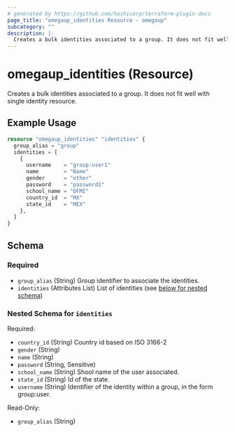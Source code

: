 ```yaml
---
# generated by https://github.com/hashicorp/terraform-plugin-docs
page_title: "omegaup_identities Resource - omegaup"
subcategory: ""
description: |-
  Creates a bulk identities associated to a group. It does not fit well with single identity resource.
---
```


# omegaup_identities (Resource)

Creates a bulk identities associated to a group. It does not fit well with single identity resource.

## Example Usage

```terraform
resource "omegaup_identities" "identities" {
  group_alias = "group"
  identities = [
    {
      username    = "group:user1"
      name        = "Name"
      gender      = "other"
      password    = "password1"
      school_name = "OFMI"
      country_id  = "MX"
      state_id    = "MEX"
    },
  ]
}
```

<!-- schema generated by tfplugindocs -->
## Schema

### Required

- `group_alias` (String) Group identifier to associate the identities.
- `identities` (Attributes List) List of identities (see [below for nested schema](#nestedatt--identities))

<a id="nestedatt--identities"></a>
### Nested Schema for `identities`

Required:

- `country_id` (String) Country id based on ISO 3166-2
- `gender` (String)
- `name` (String)
- `password` (String, Sensitive)
- `school_name` (String) Shool name of the user associated.
- `state_id` (String) Id of the state.
- `username` (String) Identifier of the identity within a group, in the form group:user.

Read-Only:

- `group_alias` (String)
